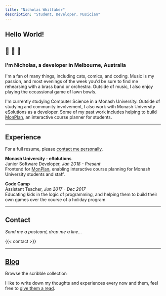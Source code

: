 ```yaml
---
title: "Nicholas Whittaker"
description: "Student, Developer, Musician"
---
```


## Hello World!

## :wave: :wave: :wave:

### I'm Nicholas, a developer in Melbourne, Australia

I'm a fan of many things, including cats, comics, and coding. Music is my passion, and most evenings of the week you'd be sure to find me rehearsing with a brass band or orchestra. Outside of music, I also enjoy playing the occassional game of lawn bowls.

I'm currently studying Computer Science in a Monash University. Outside of studying and community involvement, I also work with Monash University eSolutions as a developer. Some of my past work includes helping to build [MonPlan](https://monplan.apps.monash.edu), an interactive course planner for students.

---

## Experience

For a full resume, please [contact me personally](#contact).

**Monash University - eSolutions** \
Junior Software Developer, _Jan 2018 - Present_ \
Frontend for [MonPlan](https://monplan.github.io/), enabling interactive course planning for Monash University students and staff.

**Code Camp** \
Assistant Teacher, _Jun 2017 - Dec 2017_ \
Educating kids in the logic of programming, and helping them to build their own games over the course of a holiday program.

---

## Contact

_Send me a postcard, drop me a line..._

{{< contact >}}

---

<!-- PROJECTS -->

<!-- --- -->

## [Blog](/blog/)

Browse the scribble collection

I like to write down my thoughts and experiences every now and them, feel free to [give them a read](/blog/).
